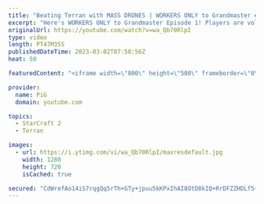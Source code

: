 ```yaml
---
title: "Beating Terran with MASS DRONES | WORKERS ONLY to Grandmaster #1 - StarCraft 2"
excerpt: "Here's WORKERS ONLY to Grandmaster Episode 1! Players are volunteers from low Silver to low Gold (2200 - 2700 MMR). They do not know what's coming, but they're aware it's something for YT.  HOW TO VOLUNTEER: Hop onto the discord to find out more https://discord.gg/sCTYquEd -- 🐷 Main Channel: https://www.youtube.com/user/PiGstarcraft"
originalUrl: https://youtube.com/watch?v=wa_Qb70RlpI
type: video
length: PT47M35S
publishedDateTime: 2023-03-02T07:58:56Z
heat: 50

featuredContent: "<iframe width=\"800\" height=\"500\" frameborder=\"0\" src=\"https://www.youtube.com/embed/wa_Qb70RlpI\" allow=\"accelerometer; autoplay; encrypted-media; gyroscope; picture-in-picture\" allowfullscreen></iframe>"

provider:
  name: PiG
  domain: youtube.com

topics:
  - StarCraft 2
  - Terran

images:
  - url: https://i.ytimg.com/vi/wa_Qb70RlpI/maxresdefault.jpg
    width: 1280
    height: 720
    isCached: true

secured: "CdWrefAo14iS7rqgQq5rTh+GTy+jpuu5kKPxIhAI8OtD8kIQ+RrDFZZHDLf5+S6H1c0lwJB2egi7TOCx7hlwMJycUBXtHMKeM7wRsyhvb/sSxGGu5Q8nvXSMiZpgwXsQTli7qP9FQ83lIgrI90l5tJbkWqHFL5XILqqZCuyYRs8/DfO4oKsOaszxAOXvWJqCvGB41uXiX76FwHTt0ww1LYsk4+2KugJxTpSoQS+zO3B+tLcIM+yqR2rXdohqbv7LZw+FDNVeOqjgmzoyMW+8zha2oNCaRnJDC8yyNH7isg4FjF6MWHBI9oya2JHAjnccDmKebZGvBr+KLaepqNtPPhGYxdRD3m4ibkiGf7Ayyoae2Gun6gaB7SylPMaQ4iSirzjQhnDjHVIa1ki/2fU3twzt0hlYJr03mpqGK8eJqEk=;z3suCc5q7xSpbDVdZMV4aA=="
---
```


